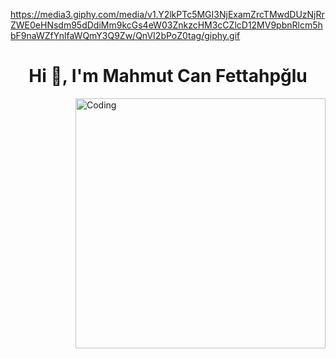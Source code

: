 https://media3.giphy.com/media/v1.Y2lkPTc5MGI3NjExamZrcTMwdDUzNjRrZWE0eHNsdm95dDdiMm9kcGs4eW03ZnkzcHM3cCZlcD12MV9pbnRlcm5hbF9naWZfYnlfaWQmY3Q9Zw/QnVI2bPoZ0tag/giphy.gif
<h1 align="center">Hi 👋, I'm Mahmut Can Fettahpğlu</h1>
<img align="right" alt="Coding" width="400" src="  [https://media3.giphy.com/media/v1.Y2lkPTc5MGI3NjExamZrcTMwdDUzNjRrZWE0eHNsdm95dDdiMm9kcGs4eW03ZnkzcHM3cCZlcD12MV9pbnRlcm5hbF9naWZfYnlfaWQmY3Q9Zw/QnVI2bPoZ0tag/giphy.gif]">
